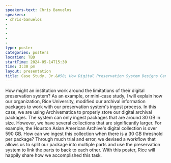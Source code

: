 ```yaml
---
speakers-text: Chris Banuelos
speakers:
- chris-banuelos
-
-
-
-
-
type: poster
categories: posters
location: TBD
startTime: 2024-05-14T15:30
time: 3:30 pm
layout: presentation
title: Case Study, Jr.&#58; How Digital Preservation System Designs Can Impact Workflows
---
```

How might an institution work around the limitations of their digital preservation system? As an example, or mini-case study, I will explain how our organization, Rice University, modified our archival information packages to work with our preservation system's ingest process. In this case, we are using Archivematica to properly store our digital archival packages. The system can only ingest packages that are around 30 GB in size. However, we have several collections that are significantly larger. For example, the Houston Asian American Archive's digital collection is over 590 GB. How can we ingest this collection when there is a 30 GB threshold per package? Through much trial and error, we devised a workflow that allows us to split our package into multiple parts and use the preservation system to link the parts to back to each other. With this poster, Rice will happily share how we accomplished this task.
